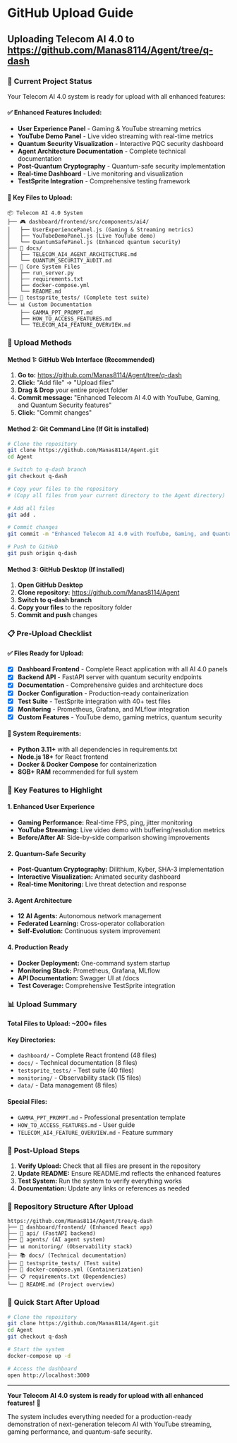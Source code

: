 # GitHub Upload Guide
## Uploading Telecom AI 4.0 to https://github.com/Manas8114/Agent/tree/q-dash

### 🎯 **Current Project Status**
Your Telecom AI 4.0 system is ready for upload with all enhanced features:

#### **✅ Enhanced Features Included:**
- **User Experience Panel** - Gaming & YouTube streaming metrics
- **YouTube Demo Panel** - Live video streaming with real-time metrics
- **Quantum Security Visualization** - Interactive PQC security dashboard
- **Agent Architecture Documentation** - Complete technical documentation
- **Post-Quantum Cryptography** - Quantum-safe security implementation
- **Real-time Dashboard** - Live monitoring and visualization
- **TestSprite Integration** - Comprehensive testing framework

#### **📁 Key Files to Upload:**
```
📦 Telecom AI 4.0 System
├── 🎮 dashboard/frontend/src/components/ai4/
│   ├── UserExperiencePanel.js (Gaming & Streaming metrics)
│   ├── YouTubeDemoPanel.js (Live YouTube demo)
│   └── QuantumSafePanel.js (Enhanced quantum security)
├── 📄 docs/
│   ├── TELECOM_AI4_AGENT_ARCHITECTURE.md
│   └── QUANTUM_SECURITY_AUDIT.md
├── 🚀 Core System Files
│   ├── run_server.py
│   ├── requirements.txt
│   ├── docker-compose.yml
│   └── README.md
├── 🧪 testsprite_tests/ (Complete test suite)
└── 📊 Custom Documentation
    ├── GAMMA_PPT_PROMPT.md
    ├── HOW_TO_ACCESS_FEATURES.md
    └── TELECOM_AI4_FEATURE_OVERVIEW.md
```

### 🚀 **Upload Methods**

#### **Method 1: GitHub Web Interface (Recommended)**
1. **Go to:** https://github.com/Manas8114/Agent/tree/q-dash
2. **Click:** "Add file" → "Upload files"
3. **Drag & Drop** your entire project folder
4. **Commit message:** "Enhanced Telecom AI 4.0 with YouTube, Gaming, and Quantum Security features"
5. **Click:** "Commit changes"

#### **Method 2: Git Command Line (If Git is installed)**
```bash
# Clone the repository
git clone https://github.com/Manas8114/Agent.git
cd Agent

# Switch to q-dash branch
git checkout q-dash

# Copy your files to the repository
# (Copy all files from your current directory to the Agent directory)

# Add all files
git add .

# Commit changes
git commit -m "Enhanced Telecom AI 4.0 with YouTube, Gaming, and Quantum Security features"

# Push to GitHub
git push origin q-dash
```

#### **Method 3: GitHub Desktop (If installed)**
1. **Open GitHub Desktop**
2. **Clone repository:** https://github.com/Manas8114/Agent
3. **Switch to q-dash branch**
4. **Copy your files** to the repository folder
5. **Commit and push** changes

### 📋 **Pre-Upload Checklist**

#### **✅ Files Ready for Upload:**
- [x] **Dashboard Frontend** - Complete React application with all AI 4.0 panels
- [x] **Backend API** - FastAPI server with quantum security endpoints
- [x] **Documentation** - Comprehensive guides and architecture docs
- [x] **Docker Configuration** - Production-ready containerization
- [x] **Test Suite** - TestSprite integration with 40+ test files
- [x] **Monitoring** - Prometheus, Grafana, and MLflow integration
- [x] **Custom Features** - YouTube demo, gaming metrics, quantum security

#### **🔧 System Requirements:**
- **Python 3.11+** with all dependencies in requirements.txt
- **Node.js 18+** for React frontend
- **Docker & Docker Compose** for containerization
- **8GB+ RAM** recommended for full system

### 🎯 **Key Features to Highlight**

#### **1. Enhanced User Experience**
- **Gaming Performance:** Real-time FPS, ping, jitter monitoring
- **YouTube Streaming:** Live video demo with buffering/resolution metrics
- **Before/After AI:** Side-by-side comparison showing improvements

#### **2. Quantum-Safe Security**
- **Post-Quantum Cryptography:** Dilithium, Kyber, SHA-3 implementation
- **Interactive Visualization:** Animated security dashboard
- **Real-time Monitoring:** Live threat detection and response

#### **3. Agent Architecture**
- **12 AI Agents:** Autonomous network management
- **Federated Learning:** Cross-operator collaboration
- **Self-Evolution:** Continuous system improvement

#### **4. Production Ready**
- **Docker Deployment:** One-command system startup
- **Monitoring Stack:** Prometheus, Grafana, MLflow
- **API Documentation:** Swagger UI at /docs
- **Test Coverage:** Comprehensive TestSprite integration

### 📊 **Upload Summary**

#### **Total Files to Upload:** ~200+ files
#### **Key Directories:**
- `dashboard/` - Complete React frontend (48 files)
- `docs/` - Technical documentation (8 files)
- `testsprite_tests/` - Test suite (40 files)
- `monitoring/` - Observability stack (15 files)
- `data/` - Data management (8 files)

#### **Special Files:**
- `GAMMA_PPT_PROMPT.md` - Professional presentation template
- `HOW_TO_ACCESS_FEATURES.md` - User guide
- `TELECOM_AI4_FEATURE_OVERVIEW.md` - Feature summary

### 🎉 **Post-Upload Steps**

1. **Verify Upload:** Check that all files are present in the repository
2. **Update README:** Ensure README.md reflects the enhanced features
3. **Test System:** Run the system to verify everything works
4. **Documentation:** Update any links or references as needed

### 🔗 **Repository Structure After Upload**

```
https://github.com/Manas8114/Agent/tree/q-dash
├── 📱 dashboard/frontend/ (Enhanced React app)
├── 🔧 api/ (FastAPI backend)
├── 🤖 agents/ (AI agent system)
├── 📊 monitoring/ (Observability stack)
├── 📚 docs/ (Technical documentation)
├── 🧪 testsprite_tests/ (Test suite)
├── 🐳 docker-compose.yml (Containerization)
├── 📋 requirements.txt (Dependencies)
└── 📖 README.md (Project overview)
```

### 🚀 **Quick Start After Upload**

```bash
# Clone the repository
git clone https://github.com/Manas8114/Agent.git
cd Agent
git checkout q-dash

# Start the system
docker-compose up -d

# Access the dashboard
open http://localhost:3000
```

---

**Your Telecom AI 4.0 system is ready for upload with all enhanced features!** 🎯

The system includes everything needed for a production-ready demonstration of next-generation telecom AI with YouTube streaming, gaming performance, and quantum-safe security.



